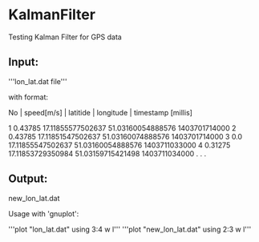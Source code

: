 KalmanFilter
============

Testing Kalman Filter for GPS data

Input:
------

'''lon_lat.dat file'''

with format:

No | speed[m/s] | latitide | longitude | timestamp [millis]

1 0.43785 17.11855577502637 51.03160054888576 1403701714000
2 0.43785 17.11851547502637 51.03160074888576 1403701714000
3 0.0 17.11855547502637 51.03160054888576 1403711033000
4 0.31275 17.11853729350984 51.03159715421498 1403711034000
.
.
.

Output:
-------

new_lon_lat.dat

Usage with 'gnuplot':

'''plot "lon_lat.dat" using 3:4 w l'''
'''plot "new_lon_lat.dat" using 2:3 w l'''
